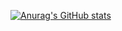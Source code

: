 [![Anurag's GitHub stats](https://github-readme-stats.vercel.app/api?username=almightychang)](https://github.com/anuraghazra/github-readme-stats)
